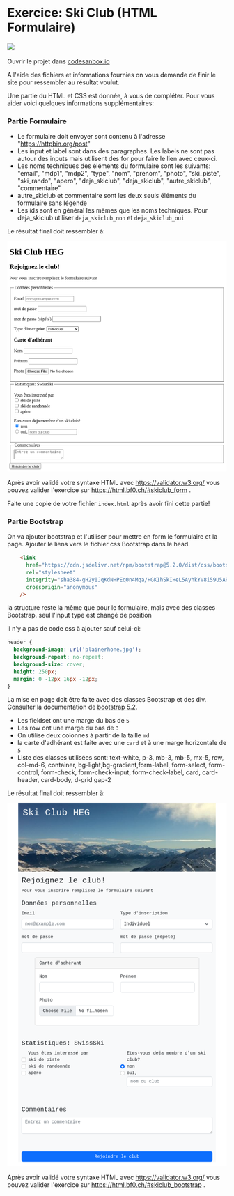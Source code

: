 # Exercice: Ski Club (HTML Formulaire)

[![](https://codesandbox.io/static/img/play-codesandbox.svg)](https://codesandbox.io/s/github/bfritscher/cours-html-exercices/tree/master/HTML_Form_SkiClub)


Ouvrir le projet dans [codesanbox.io](https://codesandbox.io/s/github/bfritscher/cours-html-exercices/tree/master/HTML_Form_SkiClub_bootstrap)

A l'aide des fichiers et informations fournies on vous demande de finir le site pour ressembler au résultat voulut.

Une partie du HTML et CSS est donnée, à vous de compléter. Pour vous aider voici quelques informations supplémentaires:

### Partie Formulaire

- Le formulaire doit envoyer sont contenu à l'adresse "https://httpbin.org/post"
- Les input et label sont dans des paragraphes. Les labels ne sont pas autour des inputs mais utilisent des for pour faire le lien avec ceux-ci.
- Les noms techniques des éléments du formulaire sont les suivants: "email", "mdp1", "mdp2", "type", "nom", "prenom", "photo", "ski_piste", "ski_rando", "apero", "deja_skiclub", "deja_skiclub", "autre_skiclub", "commentaire"
- autre_skiclub et commentaire sont les deux seuls éléments du formulaire sans légende
- Les ids sont en général les mêmes que les noms techniques. Pour deja_skiclub utiliser `deja_skiclub_non` et `deja_skiclub_oui`

Le résultat final doit ressembler à:

 ![](skiclub_form.png)

Après avoir validé votre syntaxe HTML avec https://validator.w3.org/ vous pouvez valider l'exercice sur https://html.bf0.ch/#skiclub_form .

Faite une copie de votre fichier `index.html` après avoir fini cette partie!

### Partie Bootstrap

On va ajouter bootstrap et l'utiliser pour mettre en form le formulaire et la page. Ajouter le liens vers le fichier css Bootstrap dans le head.

```html
    <link
      href="https://cdn.jsdelivr.net/npm/bootstrap@5.2.0/dist/css/bootstrap.min.css"
      rel="stylesheet"
      integrity="sha384-gH2yIJqKdNHPEq0n4Mqa/HGKIhSkIHeL5AyhkYV8i59U5AR6csBvApHHNl/vI1Bx"
      crossorigin="anonymous"
    />
```

la structure reste la même que pour le formulaire, mais avec des classes Bootstrap.
seul l'input type est changé de position

il n'y a pas de code css à ajouter sauf celui-ci:
```css
header {
  background-image: url('plainerhone.jpg');
  background-repeat: no-repeat;
  background-size: cover;
  height: 250px;
  margin: 0 -12px 16px -12px;
}
```
La mise en page doit être faite avec des classes Bootstrap et des div.
Consulter la documentation de [bootstrap 5.2](https://getbootstrap.com/docs/5.2/getting-started/introduction/).

- Les fieldset ont une marge du bas de `5`
- Les row ont une marge du bas de `3`
- On utilise deux colonnes à partir de la taille `md`
- la carte d'adhérant est faite avec une `card` et à une marge horizontale de `5`
- Liste des classes utilisées sont: text-white, p-3, mb-3, mb-5, mx-5, row, col-md-6, container, bg-light,bg-gradient,form-label, form-select, form-control, form-check, form-check-input, form-check-label, card, card-header, card-body, d-grid gap-2

Le résultat final doit ressembler à:

 ![](skiclub_bootstrap.png)

Après avoir validé votre syntaxe HTML avec https://validator.w3.org/ vous pouvez valider l'exercice sur https://html.bf0.ch/#skiclub_bootstrap .
